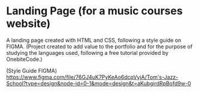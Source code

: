 # Landing Page (for a music courses website) 

 A landing page created with HTML and CSS, following a style guide on FIGMA. 
 (Project created to add value to the portfolio and for the purpose of studying the languages used, following a free tutorial provided by OnebiteCode.)

   (Style Guide FIGMA) 
https://www.figma.com/file/76GJ4uK7PyKeAo6dcpVyjA/Tom's-Jazz-School?type=design&node-id=0-1&mode=design&t=aKubgirdRpBofd9w-0

